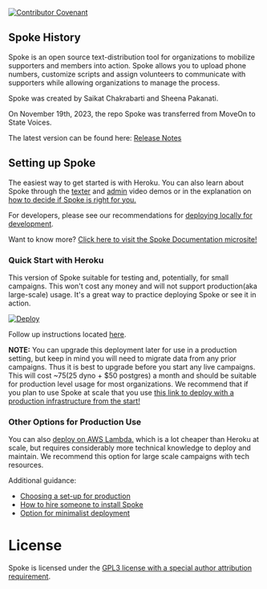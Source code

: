 [![Contributor Covenant](https://img.shields.io/badge/Contributor%20Covenant-v1.4%20adopted-ff69b4.svg)](CODE_OF_CONDUCT.md)

## Spoke History

Spoke is an open source text-distribution tool for organizations to mobilize supporters and members into action. Spoke allows you to upload phone numbers, customize scripts and assign volunteers to communicate with supporters while allowing organizations to manage the process.

Spoke was created by Saikat Chakrabarti and Sheena Pakanati.

On November 19th, 2023, the repo Spoke was transferred from MoveOn to State Voices.

The latest version can be found here: [Release Notes](https://github.com/StateVoicesNational/Spoke/blob/main/docs/RELEASE_NOTES.md)

## Setting up Spoke

The easiest way to get started is with Heroku. You can also learn about Spoke through the [texter](https://youtu.be/EqE1UDvKGco) and [admin](https://youtu.be/PTMykMX8gII) video demos or in the explanation on [how to decide if Spoke is right for you.](docs/EXPLANATION_DECIDING_ON_SPOKE.md)

For developers, please see our recommendations for [deploying locally for development](docs/HOWTO_DEVELOPMENT_LOCAL_SETUP.md).

Want to know more?
[Click here to visit the Spoke Documentation microsite!](https://statevoicesnational.github.io/Spoke/)

### Quick Start with Heroku

This version of Spoke suitable for testing and, potentially, for small campaigns. This won't cost any money and will not support production(aka large-scale) usage. It's a great way to practice deploying Spoke or see it in action.

<a href="https://heroku.com/deploy?template=https://github.com/StateVoicesNational/Spoke/tree/v14.1.1">

  <img src="https://www.herokucdn.com/deploy/button.svg" alt="Deploy">
</a>

Follow up instructions located [here](docs/HOWTO_HEROKU_DEPLOY.md).

**NOTE:** You can upgrade this deployment later for use in a production setting, but keep in mind you will need to migrate data from any prior campaigns. Thus it is best to upgrade before you start any live campaigns. This will cost ~$75 ($25 dyno + \$50 postgres) a month and should be suitable for production level usage for most organizations. We recommend that if you plan to use Spoke at scale that you use [this link to deploy with a production infrastructure from the start!](https://heroku.com/deploy?template=https://github.com/StateVoicesNational/Spoke/tree/heroku-button-paid)

### Other Options for Production Use

You can also [deploy on AWS Lambda.](docs/HOWTO_DEPLOYING_AWS_LAMBDA.md) which is a lot cheaper than Heroku at scale, but requires considerably more technical knowledge to deploy and maintain. We recommend this option for large scale campaigns with tech resources.

Additional guidance:

- [Choosing a set-up for production](docs/EXPLANATION_CHOOSE_A_SETUP.md)
- [How to hire someone to install Spoke](docs/HOWTO_HIRE_SOMEONE_TO_INSTALL_SPOKE.md)
- [Option for minimalist deployment](docs/HOWTO_MINIMALIST_DEPLOY.md)

# License

Spoke is licensed under the [GPL3 license with a special author attribution requirement](LICENSE).
